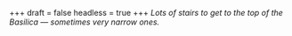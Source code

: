 
+++
draft = false
headless = true
+++
_Lots of stairs to get to the top of the Basilica &mdash; sometimes very narrow ones._
